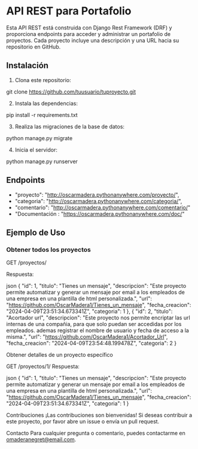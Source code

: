 # API REST para Portafolio

Esta API REST está construida con Django Rest Framework (DRF) y proporciona endpoints para acceder y administrar un portafolio de proyectos. Cada proyecto incluye una descripción y una URL hacia su repositorio en GitHub.

## Instalación

1. Clona este repositorio:

git clone https://github.com/tuusuario/tuproyecto.git


2. Instala las dependencias:

pip install -r requirements.txt


3. Realiza las migraciones de la base de datos:

python manage.py migrate


4. Inicia el servidor:

python manage.py runserver

## Endpoints

- "proyecto": "http://oscarmadera.pythonanywhere.com/proyecto/",
- "categoria": "http://oscarmadera.pythonanywhere.com/categoria/",
- "comentario": "http://oscarmadera.pythonanywhere.com/comentario/"
- "Documentación : "https://oscarmadera.pythonanywhere.com/doc/"

## Ejemplo de Uso

### Obtener todos los proyectos

GET /proyectos/

Respuesta:

json
   {
"id": 1,
"titulo": "Tienes un mensaje",
"descripcion": "Este proyecto permite automatizar y generar un mensaje por email a los empleados de una empresa en una plantilla de html personalizada.",
"url": "https://github.com/OscarMadera1/Tienes_un_mensaje",
"fecha_creacion": "2024-04-09T23:51:34.673341Z",
"categoria": 1
},
{
"id": 2,
"titulo": "Acortador url",
"descripcion": "Este proyecto nos permite encriptar las url internas de una compañia, para que solo puedan ser accedidas por los empleados. ademas registrar el nombre de usuario y fecha de acceso a la misma.",
"url": "https://github.com/OscarMadera1/Acortador_Url",
"fecha_creacion": "2024-04-09T23:54:48.199478Z",
"categoria": 2
}

Obtener detalles de un proyecto específico

GET /proyectos/1/
Respuesta:

json
   {
"id": 1,
"titulo": "Tienes un mensaje",
"descripcion": "Este proyecto permite automatizar y generar un mensaje por email a los empleados de una empresa en una plantilla de html personalizada.",
"url": "https://github.com/OscarMadera1/Tienes_un_mensaje",
"fecha_creacion": "2024-04-09T23:51:34.673341Z",
"categoria": 1
}

Contribuciones
¡Las contribuciones son bienvenidas! Si deseas contribuir a este proyecto, por favor abre un issue o envía un pull request.

Contacto
Para cualquier pregunta o comentario, puedes contactarme en omaderanegret@email.com.
